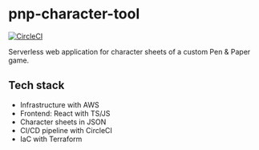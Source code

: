 # pnp-character-tool

[![CircleCI](https://circleci.com/gh/der-jd/pnp-character-tool.svg?style=shield&circle-token=d13a30ac2283a67c44f5efd1d88fbc07372bacf9)](https://circleci.com/gh/der-jd/pnp-character-tool)

Serverless web application for character sheets of a custom Pen & Paper game.

## Tech stack

- Infrastructure with AWS
- Frontend: React with TS/JS
- Character sheets in JSON
- CI/CD pipeline with CircleCI
- IaC with Terraform
